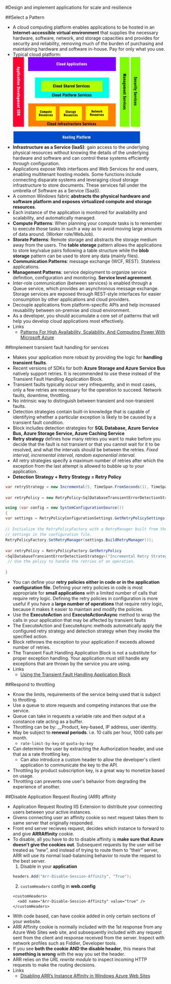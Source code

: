 #Design and implement applications for scale and resilience

##Select a Pattern
  * A cloud computing platform enables applications to be hosted in an __Internet-accessible virtual environment__ that supplies the necessary hardware, software, network, and storage capacities and provides for security and reliability, removing much of the burden of purchasing and maintaining hardware and software in-house. Pay for only what you use. 
  * Typical cloud platform: ![Cloud Platform](../images/cloud-platform.gif)
  * __Infrastructure as a Service (IaaS)__: gain access to the underlying physical resources without knowing the details of the underlying hardware and software and can control these systems efficiently through configuration.
  * Applications expose Web interfaces and Web Services for end users, enabling multitenant hosting models. Some functions include connecting disparate systems and leveraging cloud storage infrastructure to store documents. These services fall under the umbrella of Software as a Service (SaaS).
  * A common Windows fabric __abstracts the physical hardware and software platform and exposes virtualized compute and storage resources__.
  * Each instance of the application is monitored for availability and scalability, and automatically managed.
  * __Compute Patterns__: When planning your compute tasks is to remember to execute those tasks in such a way as to avoid moving large amounts of data around. (Worker role/WebJob).
  * __Storate Patterns__: Remote storage and abstracts the storage medium away from the users. The __table storage__ pattern allows the applications to store key/value pairs following a table structure while the __blob storage__ pattern can be used to store any data (mainly files).
  * __Communication Patterns__: message exchange (WCF, REST). Stateless applications.
  * __Management Patterns__: service deployment to organize service definition, configuration and monitoring. __Service level agreement__.
  * Inter-role communication (between services) is enabled through a Queue service, which provides an asynchronous message exchange. Storage services are exposed through REST-style interfaces for easier consumption by other applications and cloud providers.
  * Decouple applications from platform-specific APIs and help increased reusability between on-premise and cloud environment.
  * As a developer, you should accumulate a core set of patterns that will help you develop cloud applications most effectively.
  * Links
      - [Patterns For High Availability, Scalability, And Computing Power With Microsoft Azure](https://msdn.microsoft.com/en-us/magazine/dd727504.aspx)

##Implement transient fault handling for services
  * Makes your application more robust by providing the logic for __handling transient faults__.
  * Recent versions of SDKs for both __Azure Storage and Azure Service Bus__ natively support retries. It is recommended to use these instead of the Transient Fault Handling Application Block.
  * Transient faults typically occur very infrequently, and in most cases, only a few retries are necessary for the operation to succeed. Network faults, downtime, throttling.
  * No intrinsic way to distinguish between transient and non-transient faults.
  * Detection strategies contain built-in knowledge that is capable of identifying whether a particular exception is likely to be caused by a transient fault condition.
  * Block includes detection strategies for __SQL Database, Azure Service Bus, Azure Storage Service, Azure Caching Service__
  * __Retry strategy__ defines how many retries you want to make before you decide that the fault is not transient or that you cannot wait for it to be resolved, and what the intervals should be between the retries. _Fixed interval, incremental interval, random exponential interval._
  * All retry strategies specify a maximum number of retries after which the exception from the last attempt is allowed to bubble up to your application.
  * __Detection Strategy + Retry Strategy = Retry Policy__
  ```c#
  var retryStrategy = new Incremental(5, TimeSpan.FromSeconds(1), TimeSpan.FromSeconds(2));

  var retryPolicy = new RetryPolicy<SqlDatabaseTransientErrorDetectionStrategy>(retryStrategy);
  ```

  ```c#
  using (var config = new SystemConfigurationSource())
  {
  var settings = RetryPolicyConfigurationSettings.GetRetryPolicySettings(config);

  // Initialize the RetryPolicyFactory with a RetryManager built from the 
  // settings in the configuration file.
  RetryPolicyFactory.SetRetryManager(settings.BuildRetryManager());

  var retryPolicy = RetryPolicyFactory.GetRetryPolicy
  <SqlDatabaseTransientErrorDetectionStrategy>("Incremental Retry Strategy");   
   // Use the policy to handle the retries of an operation.

  }
  ```

  * You can define your __retry policies either in code or in the application configuration file__. Defining your retry policies in code is most appropriate for __small applications__ with a limited number of calls that require retry logic. Defining the retry policies in configuration is more useful if you have a __large number of operations__ that require retry logic, because it makes it easier to maintain and modify the policies.
  * Use the __ExecuteAction__ and __ExecuteActionAsync__ method to wrap the calls in your application that may be affected by transient faults
  * The ExecuteAction and ExecuteAsync methods automatically apply the configured retry strategy and detection strategy when they invoke the specified action.
  * Block rethrows the exception to your application if exceeds allowed number of retries.
  * The Transient Fault Handling Application Block is not a substitute for proper exception handling. Your application must still handle any exceptions that are thrown by the service you are using.
  * Links
    - [Using the Transient Fault Handling Application Block](https://msdn.microsoft.com/en-us/library/dn440719(v=pandp.60).aspx)

##Respond to throttling
  * Know the limits, requirements of the service being used that is subject to throtling.
  * Use a queue to store requests and competing instances that use the service.
  * Queue can take in requests a variable rate and then output at a constance rate acting as a buffer.
  * Throttling can be by: __Product, key-based, IP address, user identity.
  * May be subject to __renewal periods__. i.e. 10 calls per hour, 1000 calls per month.
    - `rate-limit-by-key` or `quota-by-key`
  * Can determine the user by extracting the Authorization header, and use that as a rate throttling key.
    - Can also introduce a custom header to allow the developer's client application to communicate the key to the API.
  * Throttling by product subscription key, is a great way to monetize based on usage.
  * Throttling can prevents one user's behavior from degrading the experience of another.

##Disable Application Request Routing (ARR) affinity
  * Application Request Routing IIS Extension to distribute your connecting users between your active instances.
  * Givens connecting user an affinity cookie so next request takes them to same server that originally responded.
  * Front end server recieves request, decides which instance to forward to and give __ARRAffinity__ cookie.
  * To disable, all you have to do to disable affinity is __make sure that Azure doesn’t give the cookies out__. Subsequent requests by the user will be treated as “new”, and instead of trying to route them to “their” server, ARR will use its normal load-balancing behavior to route the request to the best server.
    1. Disable in your __application__
    ```c#
    headers.Add("Arr-Disable-Session-Affinity", "True");
    ```
    2. `customHeaders` config in __web.config__
    ```
    <customHeaders>
      <add name="Arr-Disable-Session-Affinity" value="true" />
    </customHeaders>
    ```
  * With code based, can have cookie added in only certain sections of your website.
  * ARR Affinity cookie is normally included with the 1st response from any Azure Web Sites web site, and subsequently included with any request sent from the client and response received from the server. Inspect with network profiles such as Fiddler, Developer tools. 
  * If you see __both the cookie AND the disable header__, this means that __something is wrong__ with the way you set the header.
  * ARR relies on the _URL rewrite module_ to inspect incoming HTTP requests to make the routing decisions.
  * Links
    - [Disabling ARR’s Instance Affinity in Windows Azure Web Sites](https://azure.microsoft.com/en-us/blog/disabling-arrs-instance-affinity-in-windows-azure-web-sites/)



